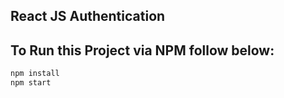 ## React JS Authentication

## To Run this Project via NPM follow below:

```bash
npm install
npm start
```

